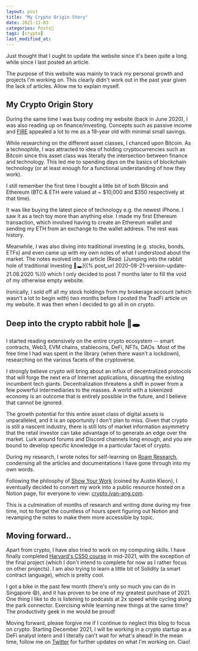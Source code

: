 ```yaml
---
layout: post
title: "My Crypto Origin Story"
date: 2021-11-03
categories: Posts📌
tags: [crypto]
last_modified_at:
---
```

Just thought that I ought to update the website since it's been quite a long while since I last posted an article. 

The purpose of this website was mainly to track my personal growth and projects I'm working on. This clearly didn't work out in the past year given the lack of articles. Allow me to explain myself.

## My Crypto Origin Story

During the same time I was busy coding my website (back in June 2020), I was also reading up on finance/investing. Concepts such as passive income and [FIRE](https://www.reddit.com/r/Fire/wiki/index) appealed a lot to me as a 19-year old with minimal small savings.

While researching on the different asset classes, I chanced upon Bitcoin. As a technophile, I was attracted to idea of holding cryptocurrencies such as Bitcoin since this asset class was literally the intersection between finance and technology. This led me to spending days on the basics of blockchain technology (or at least enough for a functional understanding of how they work).

I still remember the first time I bought a little bit of both Bitcoin and Ethereum (BTC & ETH were valued at ~ $10,000 and $350 respectively at that time). 

It was like buying the latest piece of technology e.g. the newest iPhone. I saw it as a tech toy more than anything else. I made my first Ethereum transaction, which involved having to create an Ethereum wallet and sending my ETH from an exchange to the wallet address. The rest was history.

Meanwhile, I was also diving into traditional investing (e.g. stocks, bonds, ETFs) and even came up with my own notes of what I understood about the market. The notes evolved into an article (Read: [Jumping into the rabbit hole of traditional investing 🐰🕳]({% post_url 2020-08-21-version-update-21.08.2020 %})) which I only decided to post 7 months later to fill the void of my otherwise empty website. 

Ironically, I sold off all my stock holdings from my brokerage account (which wasn't a lot to begin with) two months before I posted the TradFi article on my website. It was then when I decided to go all in on crypto.

## Deep into the crypto rabbit hole 🐇🕳

I started reading extensively on the entire crypto ecosystem -- smart contracts, Web3, EVM chains, stablecoins, DeFi, NFTs, DAOs. Most of the free time I had was spent in the library (when there wasn't a lockdown), researching on the various facets of the cryptoverse.

I strongly believe crypto will bring about an influx of decentralized protocols that will forge the next era of Internet applications, disrupting the existing incumbent tech giants. Decentralization threatens a shift in power from a few powerful intermediaries to the masses. A world with a tokenized economy is an outcome that is entirely possible in the future, and I believe that cannot be ignored. 

The growth potential for this entire asset class of digital assets is unparalleled, and it is an opportunity I don't plan to miss. Given that crypto is still a nascent industry, there is still lots of market information asymmetry that the retail investor can take advantage of to generate an edge over the market. Lurk around forums and Discord channels long enough, and you are bound to develop specific knowledge in a particular facet of crypto.

During my research, I wrote notes for self-learning on [Roam Research](https://roamresearch.com), condensing all the articles and documentations I have gone through into my own words. 

Following the philosphy of [Show Your Work](https://austinkleon.com/show-your-work/) (coined by Austin Kleon), I eventually decided to convert my work into a public resource hosted on a Notion page, for everyone to view: [crypto.ivan-ang.com](https://crypto.ivan-ang.com). 

This is a culmination of months of research and writing done during my free time, not to forget the countless of hours spent figuring out Notion and revamping the notes to make them more accessible by topic. 

## Moving forward..

Apart from crypto, I have also tried to work on my computing skills. I have finally completed [Harvard's CS50 course](https://cs50.harvard.edu/x/2021/) in mid-2021, with the exception of the final project (which I don't intend to complete for now as I rather focus on other projects). I am also trying to learn a little bit of Solidity (a smart contract language), which is pretty cool.

I got a bike in the past few month (there's only so much you can do in Singapore 😄), and it has proven to be one of my greatest purchase of 2021. One thing I like to do is listening to podcasts at 2x speed while cycling along the park connector. Exercising while learning new things at the same time? The productivity geek in me would be proud!

Moving forward, please forgive me if I continue to neglect this blog to focus on crypto. Starting December 2021, I will be working in a crypto startup as a DeFi analyst intern and I literally can't wait for what's ahead! In the mean time, follow me on [Twitter](https://twitter.com/_ivanang) for further updates on what I'm working on. Ciao!
